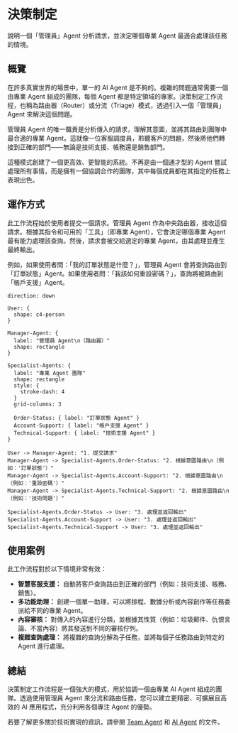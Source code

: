 # 決策制定

說明一個「管理員」Agent 分析請求，並決定哪個專業 Agent 最適合處理該任務的情境。

## 概覽

在許多真實世界的場景中，單一的 AI Agent 是不夠的。複雜的問題通常需要一個由專業 Agent 組成的團隊，每個 Agent 都是特定領域的專家。決策制定工作流程，也稱為路由器（Router）或分流（Triage）模式，透過引入一個「管理員」Agent 來解決這個問題。

管理員 Agent 的唯一職責是分析傳入的請求，理解其意圖，並將其路由到團隊中最合適的專業 Agent。這就像一位客服調度員，聆聽客戶的問題，然後將他們轉接到正確的部門——無論是技術支援、帳務還是銷售部門。

這種模式創建了一個更高效、更智能的系統。不再是由一個通才型的 Agent 嘗試處理所有事情，而是擁有一個協調合作的團隊，其中每個成員都在其指定的任務上表現出色。

## 運作方式

此工作流程始於使用者提交一個請求。管理員 Agent 作為中央路由器，接收這個請求。根據其指令和可用的「工具」（即專業 Agent），它會決定哪個專業 Agent 最有能力處理該查詢。然後，請求會被交給選定的專業 Agent，由其處理並產生最終輸出。

例如，如果使用者問：「我的訂單狀態是什麼？」，管理員 Agent 會將查詢路由到「訂單狀態」Agent。如果使用者問：「我該如何重設密碼？」，查詢將被路由到「帳戶支援」Agent。

```d2
direction: down

User: {
  shape: c4-person
}

Manager-Agent: {
  label: "管理員 Agent\n（路由器）"
  shape: rectangle
}

Specialist-Agents: {
  label: "專業 Agent 團隊"
  shape: rectangle
  style: {
    stroke-dash: 4
  }
  grid-columns: 3

  Order-Status: { label: "訂單狀態 Agent" }
  Account-Support: { label: "帳戶支援 Agent" }
  Technical-Support: { label: "技術支援 Agent" }
}

User -> Manager-Agent: "1. 提交請求"
Manager-Agent -> Specialist-Agents.Order-Status: "2. 根據意圖路由\n（例如：'訂單狀態'）"
Manager-Agent -> Specialist-Agents.Account-Support: "2. 根據意圖路由\n（例如：'重設密碼'）"
Manager-Agent -> Specialist-Agents.Technical-Support: "2. 根據意圖路由\n（例如：'技術問題'）"

Specialist-Agents.Order-Status -> User: "3. 處理並返回輸出"
Specialist-Agents.Account-Support -> User: "3. 處理並返回輸出"
Specialist-Agents.Technical-Support -> User: "3. 處理並返回輸出"
```

## 使用案例

此工作流程對於以下情境非常有效：

- **智慧客服支援：** 自動將客戶查詢路由到正確的部門（例如：技術支援、帳務、銷售）。
- **多功能助理：** 創建一個單一助理，可以將排程、數據分析或內容創作等任務委派給不同的專業 Agent。
- **內容審核：** 對傳入的內容進行分類，並根據其性質（例如：垃圾郵件、仇恨言論、不當內容）將其發送到不同的審核佇列。
- **複雜查詢處理：** 將複雜的查詢分解為子任務，並將每個子任務路由到特定的 Agent 進行處理。

## 總結

決策制定工作流程是一個強大的模式，用於協調一個由專業 AI Agent 組成的團隊。透過使用管理員 Agent 來分流和路由任務，您可以建立更精密、可擴展且高效的 AI 應用程式，充分利用各個專注 Agent 的優勢。

若要了解更多關於技術實現的資訊，請參閱 [Team Agent](./developer-guide-agents-team-agent.md) 和 [AI Agent](./developer-guide-agents-ai-agent.md) 的文件。